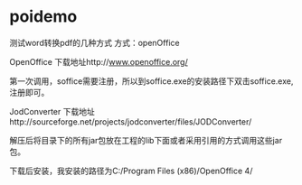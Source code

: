 # poidemo
测试word转换pdf的几种方式
方式：openOffice

OpenOffice 下载地址http://www.openoffice.org/

第一次调用，soffice需要注册，所以到soffice.exe的安装路径下双击soffice.exe,注册即可。

JodConverter 下载地址http://sourceforge.net/projects/jodconverter/files/JODConverter/

解压后将目录下的所有jar包放在工程的lib下面或者采用引用的方式调用这些jar包。

下载后安装，我安装的路径为C:/Program Files (x86)/OpenOffice 4/

